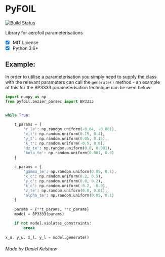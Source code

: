# PyFOIL

[![Build Status](https://travis-ci.org/danielkelshaw/PyFOIL.svg?branch=master)](https://travis-ci.org/danielkelshaw/PyFOIL)

Library for aerofoil parameterisations

- [x] MIT License
- [x] Python 3.6+

## **Example:**

In order to utilise a parameterisation you simply need to supply the
class with the relevant parameters can call the `generate()` method - an
example of this for the BP3333 parameterisation technique can be seen
below: 

```python
import numpy as np
from pyfoil.bezier_parsec import BP3333


while True:
    
    t_params = {
        'r_le': np.random.uniform(-0.04, -0.001),
        'x_t': np.random.uniform(0.15, 0.4),
        'y_t': np.random.uniform(0.05, 0.15),
        'k_t': np.random.uniform(-0.5, 0.0),
        'dz_te': np.random.uniform(0.0, 0.001),
        'beta_te': np.random.uniform(0.001, 0.3)
    }
    
    c_params = {
        'gamma_le': np.random.uniform(0.05, 0.1),
        'x_c': np.random.uniform(0.2, 0.5),
        'y_c': np.random.uniform(0.0, 0.2),
        'k_c': np.random.uniform(-0.2, -0.0),
        'z_te': np.random.uniform(0.0, 0.01),
        'alpha_te': np.random.uniform(0.05, 0.1)
    }
    
    params = {**t_params, **c_params}
    model = BP3333(params)

    if not model.violates_constraints:
        break
        
x_u, y_u, x_l, y_l = model.generate()
```

###### Made by Daniel Kelshaw
